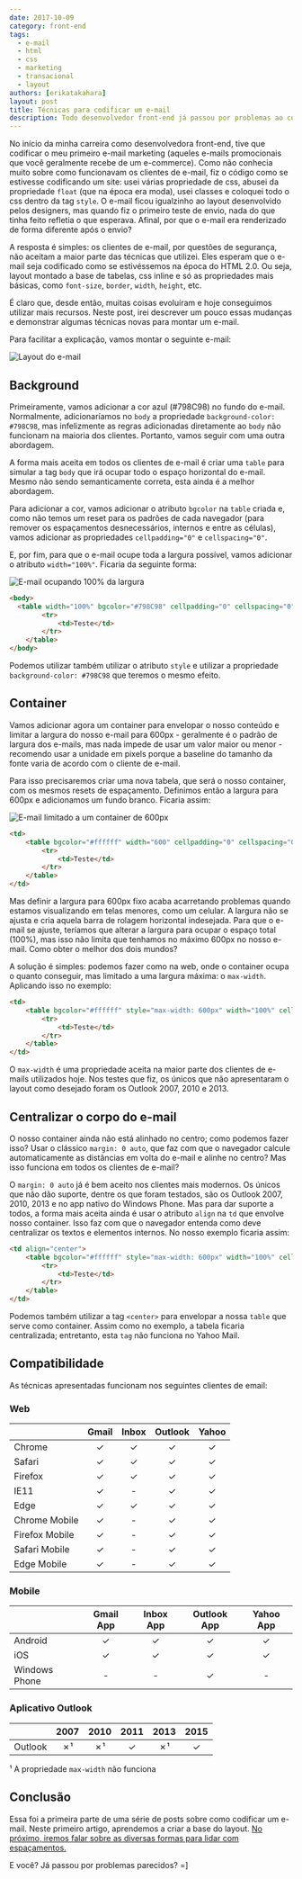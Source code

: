 ```yaml
---
date: 2017-10-09
category: front-end
tags:
  - e-mail
  - html
  - css
  - marketing
  - transacional
  - layout
authors: [erikatakahara]
layout: post
title: Técnicas para codificar um e-mail
description: Todo desenvolvedor front-end já passou por problemas ao codificar um e-mail, principalmente quando se trata de compatibilidade com todos os clientes, como o Yahoo, Gmail, Outlook, etc. Neste post, iremos abordar algumas técnicas e quais são os principais pontos de atenção ao desenvolver esse tipo de layout.
---
```


No início da minha carreira como desenvolvedora front-end, tive que codificar o meu primeiro e-mail marketing (aqueles e-mails promocionais que você geralmente recebe de um e-commerce). Como não conhecia muito sobre como funcionavam os clientes de e-mail, fiz o código como se estivesse codificando um site: usei várias propriedade de css, abusei da propriedade `float` (que na época era moda), usei classes e coloquei todo o css dentro da tag `style`. O e-mail ficou igualzinho ao layout desenvolvido pelos designers, mas quando fiz o primeiro teste de envio, nada do que tinha feito refletia o que esperava. Afinal, por que o e-mail era renderizado de forma diferente após o envio?

A resposta é simples: os clientes de e-mail, por questões de segurança, não aceitam a maior parte das técnicas que utilizei. Eles esperam que o e-mail seja codificado como se estivéssemos na época do HTML 2.0. Ou seja, layout montado a base de tabelas, css inline e só as propriedades mais básicas, como `font-size`, `border`, `width`, `height`, etc.

É claro que, desde então, muitas coisas evoluíram e hoje conseguimos utilizar mais recursos. Neste post, irei descrever um pouco essas mudanças e demonstrar algumas técnicas novas para montar um e-mail.

Para facilitar a explicação, vamos montar o seguinte e-mail:

![Layout do e-mail](../images/tecnicas-para-codificar-um-e-mail-1.png)

## Background

Primeiramente, vamos adicionar a cor azul (#798C98) no fundo do e-mail. Normalmente, adicionaríamos no `body` a propriedade `background-color: #798C98`, mas infelizmente as regras adicionadas diretamente ao `body` não funcionam na maioria dos clientes. Portanto, vamos seguir com uma outra abordagem.

A forma mais aceita em todos os clientes de e-mail é criar uma `table` para simular a tag `body` que irá ocupar todo o espaço horizontal do e-mail. Mesmo não sendo semanticamente correta, esta ainda é a melhor abordagem.

Para adicionar a cor, vamos adicionar o atributo `bgcolor` na `table` criada e, como não temos um reset para os padrões de cada navegador (para remover os espaçamentos desnecessários, internos e entre as células), vamos adicionar as propriedades `cellpadding="0"` e `cellspacing="0"`.

E, por fim, para que o e-mail ocupe toda a largura possível, vamos adicionar o atributo `width="100%"`. Ficaria da seguinte forma:

![E-mail ocupando 100% da largura](../images/tecnicas-para-codificar-um-e-mail-2.png)

``` html
<body>
  <table width="100%" bgcolor="#798C98" cellpadding="0" cellspacing="0">
        <tr>
            <td>Teste</td>
        </tr>
    </table>
</body>
```

Podemos utilizar também utilizar o atributo `style` e utilizar a propriedade `background-color: #798C98` que teremos o mesmo efeito.

## Container

Vamos adicionar agora um container para envelopar o nosso conteúdo e limitar a largura do nosso e-mail para 600px - geralmente é o padrão de largura dos e-mails, mas nada impede de usar um valor maior ou menor - recomendo usar a unidade em pixels porque a baseline do tamanho da fonte varia de acordo com o cliente de e-mail.

Para isso precisaremos criar uma nova tabela, que será o nosso container, com os mesmos resets de espaçamento. Definimos então a largura para 600px e adicionamos um fundo branco. Ficaria assim:

![E-mail limitado a um container de 600px](../images/tecnicas-para-codificar-um-e-mail-3.png)

```HTML
<td>
    <table bgcolor="#ffffff" width="600" cellpadding="0" cellspacing="0">
        <tr>
            <td>Teste</td>
        </tr>
    </table>
</td>
```

Mas definir a largura para 600px fixo acaba acarretando problemas quando estamos visualizando em telas menores, como um celular. A largura não se ajusta e cria aquela barra de rolagem horizontal indesejada. Para que o e-mail se ajuste, teríamos que alterar a largura para ocupar o espaço total (100%), mas isso não limita que tenhamos no máximo 600px no nosso e-mail. Como obter o melhor dos dois mundos?

A solução é simples: podemos fazer como na web, onde o container ocupa o quanto conseguir, mas limitado a uma largura máxima: o `max-width`. Aplicando isso no exemplo:

```HTML
<td>
    <table bgcolor="#ffffff" style="max-width: 600px" width="100%" cellpadding="0" cellspacing="0">
        <tr>
            <td>Teste</td>
        </tr>
    </table>
</td>
```

O `max-width` é uma propriedade aceita na maior parte dos clientes de e-mails utilizados hoje. Nos testes que fiz, os únicos que não apresentaram o layout como desejado foram os Outlook 2007, 2010 e 2013.

## Centralizar o corpo do e-mail

O nosso container ainda não está alinhado no centro; como podemos fazer isso? Usar o clássico `margin: 0 auto`, que faz com que o navegador calcule automaticamente as distâncias em volta do e-mail e alinhe no centro? Mas isso funciona em todos os clientes de e-mail?

O `margin: 0 auto` já é bem aceito nos clientes mais modernos. Os únicos que não dão suporte, dentre os que foram testados, são os Outlook 2007, 2010, 2013 e no app nativo do Windows Phone. Mas para dar suporte a todos, a forma mais aceita ainda é usar o atributo `align` na `td` que envolve nosso container. Isso faz com que o navegador entenda como deve centralizar os textos e elementos internos. No nosso exemplo ficaria assim:

```HTML
<td align="center">
    <table bgcolor="#ffffff" style="max-width: 600px" width="100%" cellpadding="0" cellspacing="0">
        <tr>
            <td>Teste</td>
        </tr>
    </table>
</td>
```

Podemos também utilizar a tag `<center>` para envelopar a nossa `table` que serve como container. Assim como no exemplo, a tabela ficaria centralizada; entretanto, esta `tag` não funciona no Yahoo Mail.

## Compatibilidade

As técnicas apresentadas funcionam nos seguintes clientes de email:

### Web

|                | Gmail | Inbox | Outlook | Yahoo |
|----------------|:-----:|:-----:|:-------:|:-----:|
| Chrome         |   ✓   |   ✓   |    ✓    |   ✓   |
| Safari         |   ✓   |   ✓   |    ✓    |   ✓   |
| Firefox        |   ✓   |   ✓   |    ✓    |   ✓   |
| IE11           |   ✓   |   -   |    ✓    |   ✓   |
| Edge           |   ✓   |   ✓   |    ✓    |   ✓   |
| Chrome Mobile  |   ✓   |   -   |    ✓    |   ✓   |
| Firefox Mobile |   ✓   |   -   |    ✓    |   ✓   |
| Safari Mobile  |   ✓   |   -   |    ✓    |   ✓   |
| Edge Mobile    |   ✓   |   -   |    ✓    |   ✓   |

### Mobile

|                   | Gmail App | Inbox App | Outlook App | Yahoo App |
|-------------------|:---------:|:---------:|:-----------:|:---------:|
| Android           |     ✓     |     ✓     |      ✓      |     ✓     |
| iOS               |     ✓     |     ✓     |      ✓      |     ✓     |
| Windows Phone     |     -     |     -     |      ✓      |     -     |

### Aplicativo Outlook

|        | 2007 | 2010 | 2011 | 2013 | 2015 |
|--------|:----:|:----:|:----:|:----:|:----:|
| Outlook |  ✗¹  |  ✗¹  |   ✓  |  ✗¹  |   ✓  |

¹ A propriedade `max-width` não funciona

## Conclusão

Essa foi a primeira parte de uma série de posts sobre como codificar um e-mail. Neste primeiro artigo, aprendemos a criar a base do layout. [No próximo, iremos falar sobre as diversas formas para lidar com espaçamentos.](/tecnicas-para-codificar-um-e-mail-parte-2/)

E você? Já passou por problemas parecidos? =]
